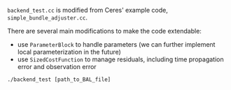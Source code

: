 
`backend_test.cc` is modified from Ceres' example code, `simple_bundle_adjuster.cc`.

There are several main modifications to make the code extendable:
- use `ParameterBlock` to handle parameters (we can further implement local parameterization in the future)
- use `SizedCostFunction` to manage residuals, including time propagation error and observation error

```
./backend_test [path_to_BAL_file]
```
